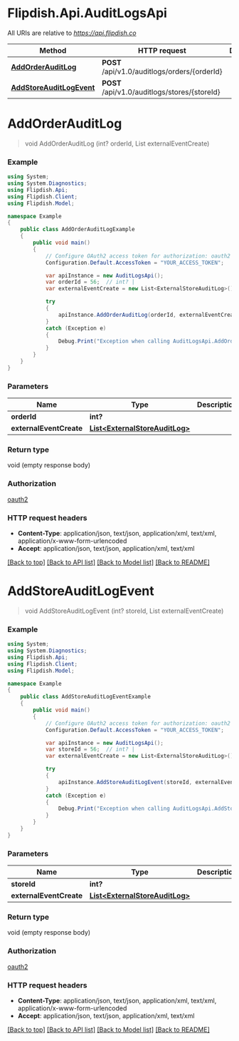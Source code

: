 # Flipdish.Api.AuditLogsApi

All URIs are relative to *https://api.flipdish.co*

Method | HTTP request | Description
------------- | ------------- | -------------
[**AddOrderAuditLog**](AuditLogsApi.md#addorderauditlog) | **POST** /api/v1.0/auditlogs/orders/{orderId} | 
[**AddStoreAuditLogEvent**](AuditLogsApi.md#addstoreauditlogevent) | **POST** /api/v1.0/auditlogs/stores/{storeId} | 


<a name="addorderauditlog"></a>
# **AddOrderAuditLog**
> void AddOrderAuditLog (int? orderId, List<ExternalStoreAuditLog> externalEventCreate)



### Example
```csharp
using System;
using System.Diagnostics;
using Flipdish.Api;
using Flipdish.Client;
using Flipdish.Model;

namespace Example
{
    public class AddOrderAuditLogExample
    {
        public void main()
        {
            // Configure OAuth2 access token for authorization: oauth2
            Configuration.Default.AccessToken = "YOUR_ACCESS_TOKEN";

            var apiInstance = new AuditLogsApi();
            var orderId = 56;  // int? | 
            var externalEventCreate = new List<ExternalStoreAuditLog>(); // List<ExternalStoreAuditLog> | 

            try
            {
                apiInstance.AddOrderAuditLog(orderId, externalEventCreate);
            }
            catch (Exception e)
            {
                Debug.Print("Exception when calling AuditLogsApi.AddOrderAuditLog: " + e.Message );
            }
        }
    }
}
```

### Parameters

Name | Type | Description  | Notes
------------- | ------------- | ------------- | -------------
 **orderId** | **int?**|  | 
 **externalEventCreate** | [**List&lt;ExternalStoreAuditLog&gt;**](ExternalStoreAuditLog.md)|  | 

### Return type

void (empty response body)

### Authorization

[oauth2](../README.md#oauth2)

### HTTP request headers

 - **Content-Type**: application/json, text/json, application/xml, text/xml, application/x-www-form-urlencoded
 - **Accept**: application/json, text/json, application/xml, text/xml

[[Back to top]](#) [[Back to API list]](../README.md#documentation-for-api-endpoints) [[Back to Model list]](../README.md#documentation-for-models) [[Back to README]](../README.md)

<a name="addstoreauditlogevent"></a>
# **AddStoreAuditLogEvent**
> void AddStoreAuditLogEvent (int? storeId, List<ExternalStoreAuditLog> externalEventCreate)



### Example
```csharp
using System;
using System.Diagnostics;
using Flipdish.Api;
using Flipdish.Client;
using Flipdish.Model;

namespace Example
{
    public class AddStoreAuditLogEventExample
    {
        public void main()
        {
            // Configure OAuth2 access token for authorization: oauth2
            Configuration.Default.AccessToken = "YOUR_ACCESS_TOKEN";

            var apiInstance = new AuditLogsApi();
            var storeId = 56;  // int? | 
            var externalEventCreate = new List<ExternalStoreAuditLog>(); // List<ExternalStoreAuditLog> | 

            try
            {
                apiInstance.AddStoreAuditLogEvent(storeId, externalEventCreate);
            }
            catch (Exception e)
            {
                Debug.Print("Exception when calling AuditLogsApi.AddStoreAuditLogEvent: " + e.Message );
            }
        }
    }
}
```

### Parameters

Name | Type | Description  | Notes
------------- | ------------- | ------------- | -------------
 **storeId** | **int?**|  | 
 **externalEventCreate** | [**List&lt;ExternalStoreAuditLog&gt;**](ExternalStoreAuditLog.md)|  | 

### Return type

void (empty response body)

### Authorization

[oauth2](../README.md#oauth2)

### HTTP request headers

 - **Content-Type**: application/json, text/json, application/xml, text/xml, application/x-www-form-urlencoded
 - **Accept**: application/json, text/json, application/xml, text/xml

[[Back to top]](#) [[Back to API list]](../README.md#documentation-for-api-endpoints) [[Back to Model list]](../README.md#documentation-for-models) [[Back to README]](../README.md)

